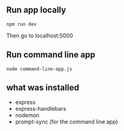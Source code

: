 ## Run app locally

```
npm run dev
```

Then go to localhost:5000

## Run command line app

```
node command-line-app.js
```

## what was installed
- express
- express-handlebars
- nodemon
- prompt-sync (for the command line app)
